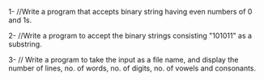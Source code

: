 1- //Write a program that accepts binary string having even numbers of 0 and 1s.

2- //Write a program to accept the binary strings consisting "101011" as a substring.

3- // Write a program to take the input as a file name, and display the number of lines, no. of words, no. of digits, no. of vowels and consonants.
